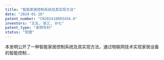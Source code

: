 ```yaml
---
title: "智能家居控制系统及其实现方法"
date: "2024-01-10"
patent_number: "CN202410003456.8"
inventors: "王五, 张三, 孙七"
patent_type: "发明专利"
status: "受理"
---
```


本发明公开了一种智能家居控制系统及其实现方法，通过物联网技术实现家居设备的智能控制... 